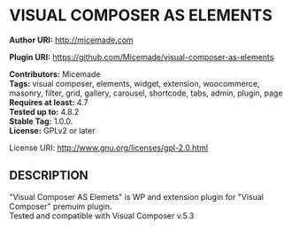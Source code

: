 # VISUAL COMPOSER AS ELEMENTS

**Author URI:** http://micemade.com

**Plugin URI:** https://github.com/Micemade/visual-composer-as-elements

**Contributors:** Micemade  
**Tags:** visual composer, elements, widget, extension, woocommerce, masonry, filter, grid, gallery, carousel, shortcode, tabs, admin, plugin, page  
**Requires at least:** 4.7  
**Tested up to:** 4.8.2  
**Stable Tag:** 1.0.0.  
**License:** GPLv2 or later

License URI: http://www.gnu.org/licenses/gpl-2.0.html

## DESCRIPTION

"Visual Composer AS Elemets" is WP and extension plugin for "Visual Composer" premuim plugin.  
Tested and compatible with Visual Composer v.5.3